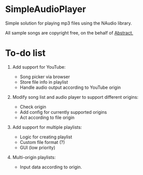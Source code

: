 # SimpleAudioPlayer
 Simple solution for playing mp3 files using the NAudio library.

All sample songs are copyright free, on the behalf of [Abstract.](https://www.youtube.com/user/abstracttherapper)

# To-do list
1. Add support for YouTube:
   - Song picker via browser
   - Store file info in playlist
   - Handle audio output according to YouTube origin


2. Modify song list and audio player to support different origins:
   - Check origin
   - Add config for currently supported origins
   - Act according to file origin


3. Add support for multiple playlists:
   - Logic for creating playlist
   - Custom file format (?)
   - GUI (low priority)


4. Multi-origin playlists:
   - Input data according to origin.

